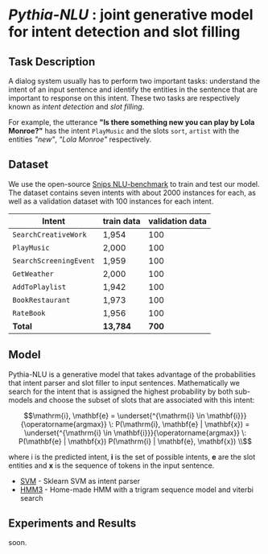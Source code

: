 # _Pythia-NLU_ : joint generative model for intent detection and slot filling

## Task Description

A dialog system usually has to perform two important tasks: understand the intent of an input sentence and identify the entities in the sentence that are important to response on this intent. These two tasks are respectively known as _intent detection_ and _slot filling_.

For example, the utterance __"Is there something new you can play by Lola Monroe?"__ has the intent `PlayMusic` and the slots `sort`, `artist` with the entities _"new"_, _"Lola Monroe"_ respectively.

## Dataset

We use the open-source [Snips NLU-benchmark](https://github.com/snipsco/nlu-benchmark) to train and test our model. The dataset contains seven intents with about 2000 instances for each, as well as a validation dataset with 100 instances for each intent.

 


| Intent                 | train data         | validation data	 | 
|------------------------|--------------------|------------------|
| `SearchCreativeWork`   | 1,954              | 100              |
| `PlayMusic`            | 2,000              | 100              |
| `SearchScreeningEvent` | 1,959              | 100              |
| `GetWeather`           | 2,000              | 100              |
| `AddToPlaylist`        | 1,942              | 100              |
| `BookRestaurant`       | 1,973              | 100              |
| `RateBook`             | 1,956              | 100              |
| __Total__              | __13,784__         | __700__          |



## Model

Pythia-NLU is a generative model that takes advantage of the probabilities that intent parser and slot filler to input sentences. Mathematically we search for the intent that is assigned the highest probability by both sub-models and choose the subset of slots that are associated with this intent:

$$\mathrm{i}, \mathbf{e} = \underset{^{\mathrm{i} \in \mathbf{i}}}{\operatorname{argmax}} \: P(\mathrm{i}, \mathbf{e} | \mathbf{x}) = \underset{^{\mathrm{i} \in \mathbf{i}}}{\operatorname{argmax}} \: P(\mathbf{e} | \mathbf{x}) P(\mathrm{i} | \mathbf{e}, \mathbf{x}) \\$$

where i is the predicted intent, __i__ is the set of possible intents, __e__ are the slot entities and __x__ is the sequence of tokens in the input sentence.

* [SVM](models/baseline_svm_intent.py) - Sklearn SVM as intent parser
* [HMM3](models/hmm3_slot_filler.py) - Home-made HMM with a trigram sequence model and viterbi search




## Experiments and Results

soon.
